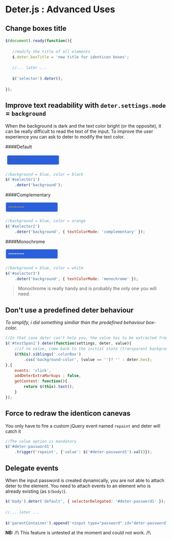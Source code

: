 Deter.js : Advanced Uses
========================

Change boxes title
----------------------

```javascript
$(document).ready(function(){
   
   //modify the title of all elements 
   $.deter.boxTitle = 'new title for identicon boxes';

   //... later ...

   $('selector').deter();

});
```
Improve text readability with `deter.settings.mode` = `background`
-----------------------------------------------------------------

When the background is dark and the text color bright (or the opposite), it can be really difficult to read the text of the input. To improve the user experience you can ask to deter to modify the text color. 

####Default

![background2](https://raw.githubusercontent.com/3ffy/deter/master/demo/background1.jpg)

```javascript
//background = blue, color = black
$('#selector1')
    .deter('background');
```

####Complementary

![background2](https://raw.githubusercontent.com/3ffy/deter/master/demo/background2.jpg)

```javascript
//background = blue, color = orange
$('#selector2')
    .deter('background', { textColorMode: 'complementary' });
```

####Monochrome

![background2](https://raw.githubusercontent.com/3ffy/deter/master/demo/background3.jpg)

```javascript
//background = blue, color = white
$('#selector3')
    .deter('background', { textColorMode: 'monochrome' });
```

>Monochrome is really handy and is probably the only one you will need.

Don't use a predefined deter behaviour 
--------------------------------------

*To simplify, i did something similiar than the predefined behaviour box-color.*

```javascript
//In that case deter can't help you, the value has to be extracted from a span, not an input.
$('#testSpan1').deter(function(settings, deter, value){
    //if no value, come back to the initial state (transparent background)
    $(this).siblings('.colorBox')
        .css('background-color', (value == '')? '' : deter.hex);
},{
    events: 'click',
    addDeterExtraMarkups : false,
    getContent: function(){
        return $(this).text();
    }
});
```

Force to redraw the identicon canevas
-------------------------------------

You only have to fire a custom jQuery event named `repaint` and deter will catch it

```javascript
//The value option is mandatory
$('#deter-password1')
    .trigger('repaint', {'value': $('#deter-password1').val()});
```

Delegate events
---------------

When the input password is created dynamically, you are not able to attach deter to the element. You need to attach events to an element who is already existing (as `$(body)`).

```javascript
$('body').deter('default', { selectorDelegated: '#deter-password1' });

//... later ...

$('parentContainer').append('<input type="password" id="deter-password1"></input>');
```

**NB:** /!\ This feature is untested at the moment and could not work. /!\